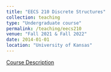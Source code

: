 ```yaml
---
title: "EECS 210 Discrete Structures"
collection: teaching
type: "Undergraduate course"
permalink: /teaching/eecs210
venue: "Fall 2021 & Fall 2022"
date: 2014-01-01
location: "University of Kansas"
---
```

[Course Description](https://catalog.ku.edu/search/?P=EECS%20210)
